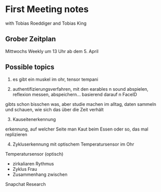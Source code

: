 # First Meeting notes

with Tobias Roeddiger and Tobias King

## Grober Zeitplan

Mittwochs Weekly um 13 Uhr ab dem 5. April


## Possible topics

1. es gibt ein muskel im ohr, tensor tempani

2. authentifizierungsverfahren, mit den earables n sound abspielen, reflexion messen, abspeichern... basierend darauf n FaceID

gibts schon bisschen was, aber studie machen im alltag, daten sammeln und schauen, wie sich das über die Zeit verhält

3. Kauseitenerkennung

erkennung, auf welcher Seite man Kaut beim Essen oder so, das mal replizieren

4. Zykluserkennung mit optischem Temperatursensor im Ohr

Temperatursensor (optisch)

* zirkaliaren Rythmus
* Zyklus Frau
* Zusammenhang zwischen

Snapchat Research
